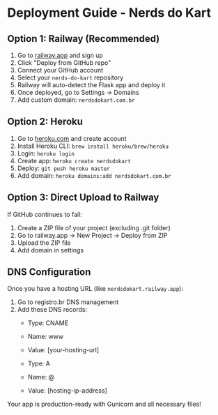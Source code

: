 # Deployment Guide - Nerds do Kart

## Option 1: Railway (Recommended)

1. Go to [railway.app](https://railway.app) and sign up
2. Click "Deploy from GitHub repo" 
3. Connect your GitHub account
4. Select your `nerds-do-kart` repository
5. Railway will auto-detect the Flask app and deploy it
6. Once deployed, go to Settings → Domains
7. Add custom domain: `nerdsdokart.com.br`

## Option 2: Heroku

1. Go to [heroku.com](https://heroku.com) and create account
2. Install Heroku CLI: `brew install heroku/brew/heroku`
3. Login: `heroku login`
4. Create app: `heroku create nerdsdokart`
5. Deploy: `git push heroku master`
6. Add domain: `heroku domains:add nerdsdokart.com.br`

## Option 3: Direct Upload to Railway

If GitHub continues to fail:
1. Create a ZIP file of your project (excluding .git folder)
2. Go to railway.app → New Project → Deploy from ZIP
3. Upload the ZIP file
4. Add domain in settings

## DNS Configuration

Once you have a hosting URL (like `nerdsdokart.railway.app`):

1. Go to registro.br DNS management
2. Add these DNS records:
   - Type: CNAME
   - Name: www
   - Value: [your-hosting-url]
   
   - Type: A
   - Name: @
   - Value: [hosting-ip-address]

Your app is production-ready with Gunicorn and all necessary files!